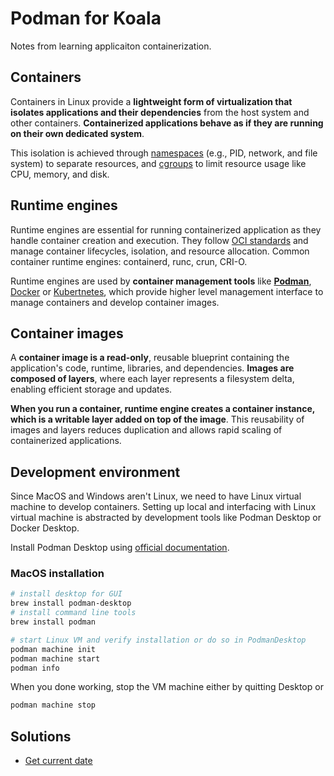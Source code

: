 # Podman for Koala
Notes from learning applicaiton containerization.

## Containers
Containers in Linux provide a **lightweight form of virtualization that isolates applications and their dependencies** from the host system and other containers.  **Containerized applications behave as if they are running on their own dedicated system**. 

This isolation is achieved through [namespaces](https://en.wikipedia.org/wiki/Linux_namespaces) (e.g., PID, network, and file system) to separate resources, and [cgroups](https://en.wikipedia.org/wiki/Cgroups) to limit resource usage like CPU, memory, and disk.

## Runtime engines
Runtime engines are essential for running containerized application as they handle container creation and execution. They follow [OCI standards](https://opencontainers.org/) and manage container lifecycles, isolation, and resource allocation. Common container runtime engines: containerd, runc, crun, CRI-O.

Runtime engines are used by **container management tools** like [**Podman**](https://podman.io/), [Docker](https://www.docker.com/) or [Kubertnetes](https://kubernetes.io/), which provide higher level management interface to manage containers and develop container images.

## Container images

A **container image is a read-only**, reusable blueprint containing the application's code, runtime, libraries, and dependencies. **Images are composed of layers**, where each layer represents a filesystem delta, enabling efficient storage and updates.

**When you run a container, runtime engine creates a container instance, which is a writable layer added on top of the image**. This reusability of images and layers reduces duplication and allows rapid scaling of containerized applications.


## Development environment
Since MacOS and Windows aren't Linux, we need to have Linux virtual machine to develop containers. Setting up local and interfacing with Linux virtual machine is abstracted by development tools like Podman Desktop or Docker Desktop.

Install Podman Desktop using [official documentation](https://podman.io/docs/installation).


### MacOS installation
```bash
# install desktop for GUI
brew install podman-desktop
# install command line tools
brew install podman

# start Linux VM and verify installation or do so in PodmanDesktop
podman machine init
podman machine start
podman info
```

When you done working, stop the VM machine either by quitting Desktop or
```bash
podman machine stop
```


## Solutions
- [Get current date](solutions/01-simpe-date/README.md)
